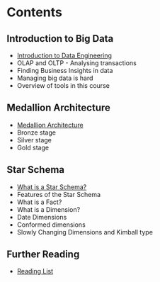 # Contents

## Introduction to Big Data

- [Introduction to Data Engineering](/introduction.md)
- OLAP and OLTP - Analysing transactions
- Finding Business Insights in data
- Managing big data is hard
- Overview of tools in this course

## Medallion Architecture

- [Medallion Architecture](/medallion-architecture.md)
- Bronze stage
- Silver stage
- Gold stage

## Star Schema

- [What is a Star Schema?](/star-schema.md)
- Features of the Star Schema
- What is a Fact?
- What is a Dimension?
- Date Dimensions
- Conformed dimensions
- Slowly Changing Dimensions and Kimball type

## Further Reading

- [Reading List](/further-reading.md)
